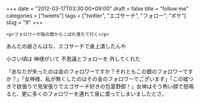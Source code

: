 +++
date = "2012-03-17T03:30:00+09:00"
draft = false
title = "follow me"
categories = ["tweets"]
tags = ["twitter", "エゴサーチ", "フォロー", "ボケ"]
slug = "9"
+++


    <p>フォロワーが指の間からこぼれ落ちて行く</p>
<p>あんたの爺さんはな、エゴサーチで身上潰したんや</p>
<p>小さい頃は 神様がいて 不思議とフォローを 外してくれた</p>
<p>「あなたが失ったのは金のフォロワーですか？それともこの銀のフォロワーですか？」「女神様、私が無くしたのはその金のフォロワーでございます」「この嘘つきで欲張りで見栄張りでエゴサーチ好きの包茎野郎！」女神はそう怖い顔で怒鳴ると、更に多くのフォロワーを連れて泉に潜ってしまいましたとさ。</p>
  
